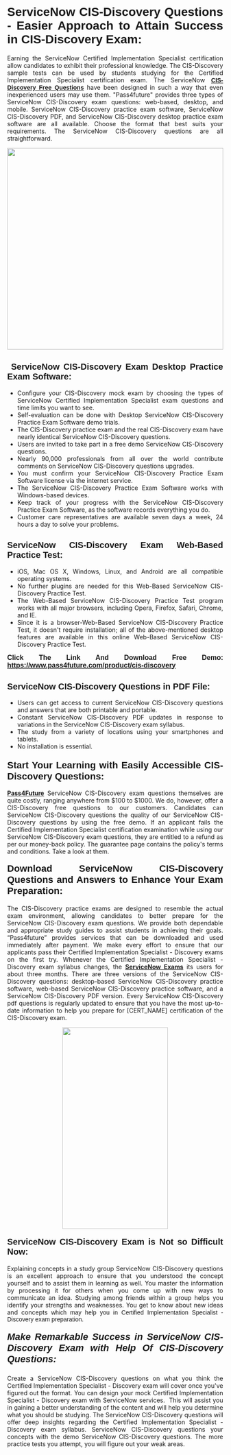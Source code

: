 <h1 style="text-align: justify;"><span style="font-family:Tahoma,Geneva,sans-serif;"><strong>ServiceNow CIS-Discovery Questions - Easier Approach to Attain Success in CIS-Discovery Exam:</strong></span></h1>

<p style="text-align: justify;">Earning the ServiceNow Certified Implementation Specialist certification allow candidates to exhibit their professional knowledge. The CIS-Discovery sample tests can be used by students studying for the Certified Implementation Specialist certification exam. The ServiceNow <a href="https://www.pass4future.com/questions/servicenow/cis-discovery"><span style="font-family:Tahoma,Geneva,sans-serif;"><strong>CIS-Discovery Free Questions</strong></span></a> have been designed in such a way that even inexperienced users may use them. "Pass4future" provides three types of ServiceNow CIS-Discovery exam questions: web-based, desktop, and mobile. ServiceNow CIS-Discovery practice exam software, ServiceNow CIS-Discovery PDF, and ServiceNow CIS-Discovery desktop practice exam software are all available. Choose the format that best suits your requirements. The ServiceNow CIS-Discovery questions are all straightforward.</p>

<p style="text-align: justify;"><a href="https://www.pass4future.com/product/cis-discovery"><img alt="" src="https://lh3.googleusercontent.com/pw/AM-JKLU5_aushiRQbaoUdVonD_1om6esFnUm_j21jdeI1V3aesz_ETcO2Y8QVj0ZamD1vJ__MzXKNoh3XzzrDTXgudBuMwEatvdphNwcixeZDIncATvFdVanIchOfqVuIJHbWkG03KYMH2pwXnb7WaAnvI3g=w1366-h490-no?authuser=0" style="width: 100%; height: 470px;" /></a></p>

<h2 style="text-align: justify;"><strong><span style="font-family:Tahoma,Geneva,sans-serif;"><span style="font-size:20px;"> ServiceNow CIS-Discovery Exam Desktop Practice Exam Software:</span></span></strong></h2>

<ul>
	<li style="text-align: justify;">Configure your CIS-Discovery mock exam by choosing the types of ServiceNow Certified Implementation Specialist exam questions and time limits you want to see.</li>
	<li style="text-align: justify;">Self-evaluation can be done with Desktop ServiceNow CIS-Discovery Practice Exam Software demo trials.</li>
	<li style="text-align: justify;">The CIS-Discovery practice exam and the real CIS-Discovery exam have nearly identical ServiceNow CIS-Discovery questions.</li>
	<li style="text-align: justify;">Users are invited to take part in a free demo ServiceNow CIS-Discovery questions.</li>
	<li style="text-align: justify;">Nearly 90,000 professionals from all over the world contribute comments on ServiceNow CIS-Discovery questions upgrades.</li>
	<li style="text-align: justify;">You must confirm your ServiceNow CIS-Discovery Practice Exam Software license via the internet service.</li>
	<li style="text-align: justify;">The ServiceNow CIS-Discovery Practice Exam Software works with Windows-based devices.</li>
	<li style="text-align: justify;">Keep track of your progress with the ServiceNow CIS-Discovery Practice Exam Software, as the software records everything you do.</li>
	<li style="text-align: justify;">Customer care representatives are available seven days a week, 24 hours a day to solve your problems.</li>
</ul>

<h2 style="text-align: justify;"><span style="font-family:Tahoma,Geneva,sans-serif;"><strong><span style="font-size:20px;">ServiceNow CIS-Discovery Exam Web-Based Practice Test:</span></strong></span></h2>

<ul>
	<li style="text-align: justify;">iOS, Mac OS X, Windows, Linux, and Android are all compatible operating systems.</li>
	<li style="text-align: justify;">No further plugins are needed for this Web-Based ServiceNow CIS-Discovery Practice Test.</li>
	<li style="text-align: justify;">The Web-Based ServiceNow CIS-Discovery Practice Test program works with all major browsers, including Opera, Firefox, Safari, Chrome, and IE.</li>
	<li style="text-align: justify;">Since it is a browser-Web-Based ServiceNow CIS-Discovery Practice Test, it doesn't require installation; all of the above-mentioned desktop features are available in this online Web-Based ServiceNow CIS-Discovery Practice Test.</li>
</ul>

<p style="text-align: justify;"><span style="font-family:Tahoma,Geneva,sans-serif;"><span style="font-size:16px;"><strong>Click The Link And Download Free Demo:</strong></span></span> <a href="https://www.pass4future.com/product/cis-discovery"><span style="font-family:Tahoma,Geneva,sans-serif;"><span style="font-size:16px;"><strong>https://www.pass4future.com/product/cis-discovery</strong></span></span></a></p>

<h2 style="text-align: justify;"><strong><span style="font-family:Tahoma,Geneva,sans-serif;"><span style="font-size:20px;">ServiceNow CIS-Discovery Questions in PDF File:</span></span></strong></h2>

<ul>
	<li style="text-align: justify;">Users can get access to current ServiceNow CIS-Discovery questions and answers that are both printable and portable.</li>
	<li style="text-align: justify;">Constant ServiceNow CIS-Discovery PDF updates in response to variations in the ServiceNow CIS-Discovery exam syllabus.</li>
	<li style="text-align: justify;">The study from a variety of locations using your smartphones and tablets.</li>
	<li style="text-align: justify;">No installation is essential.</li>
</ul>

<h3 style="text-align: justify;"><span style="font-family:Tahoma,Geneva,sans-serif;"><strong><span style="font-size:22px;">Start Your Learning with Easily Accessible CIS-Discovery Questions:</span></strong></span></h3>

<p style="text-align: justify;"><strong><a href="https://www.pass4future.com/">Pass4Future</a></strong> ServiceNow CIS-Discovery exam questions themselves are quite costly, ranging anywhere from $100 to $1000. We do, however, offer a CIS-Discovery free questions to our customers. Candidates can ServiceNow CIS-Discovery questions the quality of our ServiceNow CIS-Discovery questions by using the free demo. If an applicant fails the Certified Implementation Specialist certification examination while using our ServiceNow CIS-Discovery exam questions, they are entitled to a refund as per our money-back policy. The guarantee page contains the policy's terms and conditions. Take a look at them.</p>

<h4 style="text-align: justify;"><strong><span style="font-family:Tahoma,Geneva,sans-serif;"><span style="font-size:22px;">Download ServiceNow CIS-Discovery Questions and Answers to Enhance Your Exam Preparation:</span></span></strong></h4>

<p style="text-align: justify;">The CIS-Discovery practice exams are designed to resemble the actual exam environment, allowing candidates to better prepare for the ServiceNow CIS-Discovery exam questions. We provide both dependable and appropriate study guides to assist students in achieving their goals. “Pass4future” provides services that can be downloaded and used immediately after payment. We make every effort to ensure that our applicants pass their Certified Implementation Specialist - Discovery exams on the first try. Whenever the Certified Implementation Specialist - Discovery exam syllabus changes, the <strong><a href="https://www.pass4future.com/servicenow">ServiceNow Exams</a></strong> its users for about three months. There are three versions of the ServiceNow CIS-Discovery questions: desktop-based ServiceNow CIS-Discovery practice software, web-based ServiceNow CIS-Discovery practice software, and a ServiceNow CIS-Discovery PDF version. Every ServiceNow CIS-Discovery pdf questions is regularly updated to ensure that you have the most up-to-date information to help you prepare for [CERT_NAME] certification of the CIS-Discovery exam.</p>

<p style="text-align: center;"><a href="https://www.pass4future.com/product/cis-discovery"><img alt="" src="https://lh3.googleusercontent.com/pw/AM-JKLV3yUm3jiqqIo1xIsj1VJ_UeysYexQY-pRYO0rIFl3vg11QZioN-gzffpw2AfKqFynWuvoXOreWrWS0swpr4xmOSWfwII2jvatteuqrfxiWGFBSHPiZUCoi33jqeymK5dmu-0enyX6tayRCAMHw05jv=s617-no?authuser=0" style="width: 70%; height: 470px;" /></a></p>

<h4 style="text-align: justify;"><strong><span style="font-family:Tahoma,Geneva,sans-serif;"><span style="font-size:20px;">ServiceNow CIS-Discovery Exam is Not so Difficult Now:</span></span></strong></h4>

<p style="text-align: justify;">Explaining concepts in a study group ServiceNow CIS-Discovery questions is an excellent approach to ensure that you understood the concept yourself and to assist them in learning as well. You master the information by processing it for others when you come up with new ways to communicate an idea. Studying among friends within a group helps you identify your strengths and weaknesses. You get to know about new ideas and concepts <span style="font-family:Tahoma,Geneva,sans-serif;">which may help you in Certified Implementation Specialist - Discovery exam preparation.</span></p>

<h5 style="text-align: justify;"><span style="font-family:Tahoma,Geneva,sans-serif;"><span style="font-size:22px;"><strong>Make Remarkable Success in ServiceNow CIS-Discovery Exam with Help Of CIS-Discovery Questions:</strong></span></span></h5>

<p style="text-align: justify;">Create a ServiceNow CIS-Discovery questions on what you think the Certified Implementation Specialist - Discovery exam will cover once you've figured out the format. You can design your mock Certified Implementation Specialist - Discovery exam with ServiceNow services.  This will assist you in gaining a better understanding of the content and will help you determine what you should be studying. The ServiceNow CIS-Discovery questions will offer deep insights regarding the Certified Implementation Specialist - Discovery exam syllabus. ServiceNow CIS-Discovery questions your concepts with the demo ServiceNow CIS-Discovery questions. The more practice tests you attempt, you will figure out your weak areas.</p>
